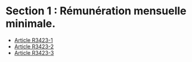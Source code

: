 #  Section 1 : Rémunération mensuelle minimale.

* [Article R3423-1](./LEGIARTI000018532956.md)
* [Article R3423-2](./LEGIARTI000018532954.md)
* [Article R3423-3](./LEGIARTI000018532952.md)
